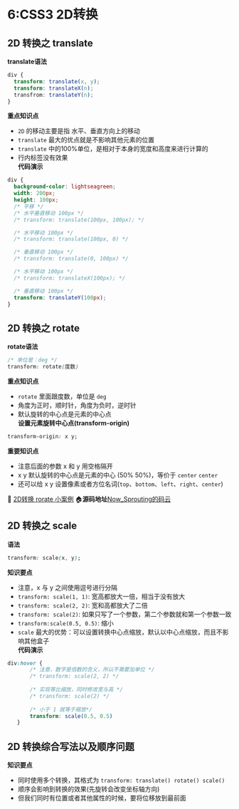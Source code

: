 # 6:CSS3 2D转换
## 2D 转换之 translate
**translate语法**
``` css
div {
  transform: translate(x, y);
  transform: translateX(n);
  transfrom: translateY(n);
}
```
**重点知识点**<br>
- `2D` 的移动主要是指 水平、垂直方向上的移动
- `translate` 最大的优点就是不影响其他元素的位置
- `translate` 中的100%单位，是相对于本身的宽度和高度来进行计算的
- 行内标签没有效果<br>
**代码演示**
``` css
div {
  background-color: lightseagreen;
  width: 200px;
  height: 100px;
  /* 平移 */
  /* 水平垂直移动 100px */
  /* transform: translate(100px, 100px); */

  /* 水平移动 100px */
  /* transform: translate(100px, 0) */

  /* 垂直移动 100px */
  /* transform: translate(0, 100px) */

  /* 水平移动 100px */
  /* transform: translateX(100px); */

  /* 垂直移动 100px */
  transform: translateY(100px);
}
```



## 2D 转换之 rotate
**rotate语法**
``` css
/* 单位是：deg */
transform: rotate(度数) 
```
**重点知识点**
- `rotate` 里面跟度数，单位是 `deg`
- 角度为正时，顺时针，角度为负时，逆时针
- 默认旋转的中心点是元素的中心点<br>
**设置元素旋转中心点(transform-origin)**
``` css
transform-origin: x y;
```
**重要知识点**
- 注意后面的参数 x 和 y 用空格隔开
- x y 默认旋转的中心点是元素的中心 (50% 50%)，等价于 `center`  `center`
- 还可以给 x y 设置像素或者方位名词(`top`、`bottom`、`left`、`right`、`center`)

:punch: [2D转换 rorate 小案例](http://now_sprouting.gitee.io/css3_2d_rotate)
:house:**源码地址**[Now_Sprouting的码云](https://gitee.com/now_sprouting/CSS3_2D_rotate)

## 2D 转换之 scale
**语法**<br>
``` css
transform: scale(x, y);
```
**知识要点**
- 注意，x 与 y 之间使用逗号进行分隔
- `transform: scale(1, 1)`: 宽高都放大一倍，相当于没有放大
- `transform: scale(2, 2)`: 宽和高都放大了二倍
- `transform: scale(2)`: 如果只写了一个参数，第二个参数就和第一个参数一致
- `transform:scale(0.5, 0.5)`: 缩小
- `scale` 最大的优势：可以设置转换中心点缩放，默认以中心点缩放，而且不影响其他盒子<br>
**代码演示**
``` css
div:hover {
	   /* 注意，数字是倍数的含义，所以不需要加单位 */
	   /* transform: scale(2, 2) */
   
	   /* 实现等比缩放，同时修改宽与高 */
	   /* transform: scale(2) */
   
	   /* 小于 1 就等于缩放*/
	   transform: scale(0.5, 0.5)
   }
```


## 2D 转换综合写法以及顺序问题
**知识要点**
- 同时使用多个转换，其格式为 `transform: translate() rotate() scale()`
- 顺序会影响到转换的效果(先旋转会改变坐标轴方向)
- 但我们同时有位置或者其他属性的时候，要将位移放到最前面


